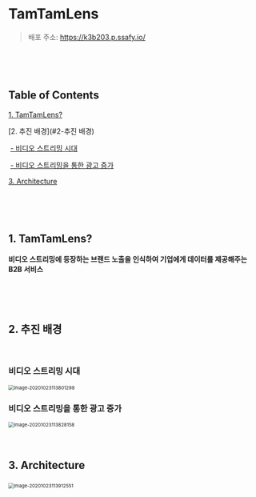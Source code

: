 # TamTamLens

> 배포 주소: https://k3b203.p.ssafy.io/

<br/>

<br/>

<br/>

Table of Contents
-----------------

[1. TamTamLens?](#1-TamTamLens)

[2. 추진 배경](#2-추진 배경)

​    [- 비디오 스트리밍 시대](#비디오-스트리밍-시대)

​    [- 비디오 스트리밍을 통한 광고 증가](#비디오-스트리밍을-통한-광고-증가)

[3. Architecture ](#3-Architecture )

<br/>

<br/>

<br/>

## 1. TamTamLens?

**비디오 스트리밍에 등장하는 브랜드 노출을 인식하여 기업에게 데이터를 제공해주는 B2B 서비스** 



<br/>

<br/>

<br/>



## 2. 추진 배경

<br/>

### 비디오 스트리밍 시대

<img src="README.assets/image-20201023113801298.png" alt="image-20201023113801298" style="zoom: 67%;" />

<br/>

### 비디오 스트리밍을 통한 광고 증가

<img src="README.assets/image-20201023113828158.png" alt="image-20201023113828158" style="zoom:67%;" />

<br/>

<br/>

<br/>

## 3. Architecture 

​	                  <img src="README.assets/image-20201023113912551.png" alt="image-20201023113912551" style="zoom:67%;" />

<br/>

<br/>

<br/>

